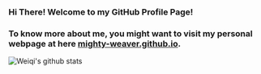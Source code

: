 ### Hi There! Welcome to my GitHub Profile Page!
### To know more about me, you might want to visit my personal webpage at here [mighty-weaver.github.io](https://mighty-weaver.github.io/).
![Weiqi's github stats](https://github-readme-stats.vercel.app/api?username=MighTy-Weaver&show_icons=true)
<!--
**MighTy-Weaver/MighTy-Weaver** is a ✨ _special_ ✨ repository because its `README.md` (this file) appears on your GitHub profile.

Here are some ideas to get you started:

- 🔭 I’m currently working on ...
- 🌱 I’m currently learning ...
- 👯 I’m looking to collaborate on ...
- 🤔 I’m looking for help with ...
- 💬 Ask me about ...
- 📫 How to reach me: ...
- 😄 Pronouns: ...
- ⚡ Fun fact: ...
-->
